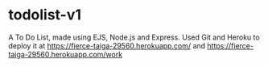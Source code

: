 # todolist-v1
A To Do List, made using EJS, Node.js and Express. Used Git and Heroku to deploy it at https://fierce-taiga-29560.herokuapp.com/ and https://fierce-taiga-29560.herokuapp.com/work

